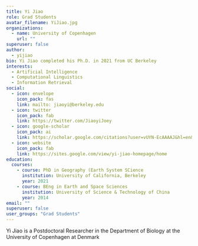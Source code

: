 ```yaml
---
title: Yi Jiao
role: Grad Students
avatar_filename: YiJiao.jpg
organizations:
  - name: University of Copenhagen
    url: ""
superuser: false
author:
  - yijiao
bio: Yi Jiao completed his Ph.D. in 2021 from UC Berkeley
interests:
  - Artificial Intelligence
  - Computational Linguistics
  - Information Retrieval
social:
  - icon: envelope
    icon_pack: fas
    link: mailto: jiaoyi@berkeley.edu
  - icon: twitter
    icon_pack: fab
    link: https://twitter.com/JiaoyiJoey
  - icon: google-scholar
    icon_pack: ai
    link: https://scholar.google.com/citations?user=vUYN-EcAAAAJ&hl=en&authuser=1
  - icon: website
    icon_pack: fab
    link: https://sites.google.com/view/yi-jiao-homepage/home
education:
  courses:
    - course: PhD in Geography (Earth System SCience
      institution: University of California, Berkeley
      year: 2021
    - course: BEng in Earth and Space Sciences
      institution: University of Science & Technology of China
      year: 2014
email: ""
superuser: false
user_groups: "Grad Students"
---
```


Yi Jiao is a Postdoctoral Researcher in the Department of Biology at the University of Copenhagen at Denmark
